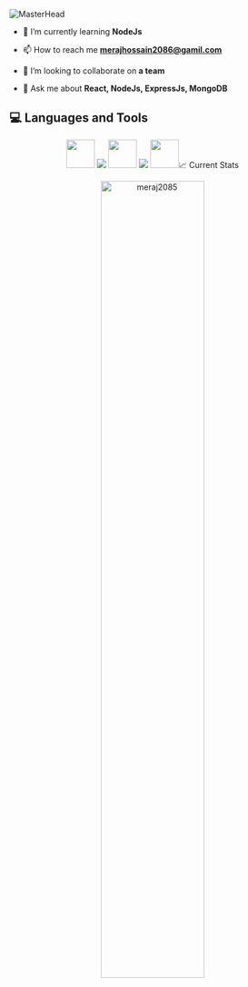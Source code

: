 ![MasterHead](https://github.com/meraj2085/meraj2085/blob/main/banner-img.png)

- 🌱 I’m currently learning **NodeJs**

- 📫 How to reach me **merajhossain2086@gamil.com**

- 👯 I’m looking to collaborate on **a team**

- 💬 Ask me about **React, NodeJs, ExpressJs, MongoDB**

## :computer: Languages and Tools

<p align="center">
<img src="https://github.com/meraj2085/meraj2085/blob/main/images/html-icon.svg" width="50" height="50/>
<img src="https://github.com/meraj2085/meraj2085/blob/main/images/css-icon.svg"/>
<img src="https://github.com/meraj2085/meraj2085/blob/main/images/javaScript-icon.svg"/>
<img src="https://github.com/meraj2085/meraj2085/blob/main/images/react-icon.svg" width="50" height="50/>
<img src="https://github.com/meraj2085/meraj2085/blob/main/images/tailwindcss-icon.svg"/>
<img src="https://github.com/meraj2085/meraj2085/blob/main/images/boootstrap-icon.svg"/>
<img src="https://github.com/meraj2085/meraj2085/blob/main/images/nodejs-icon.svg" width="50" height="50/>
</p>

## :chart_with_upwards_trend: Current Stats
<br />
<p align="center">
  <img width="60%" src="https://github-readme-streak-stats.herokuapp.com/?user=meraj2085&" alt="meraj2085" />
</p>
